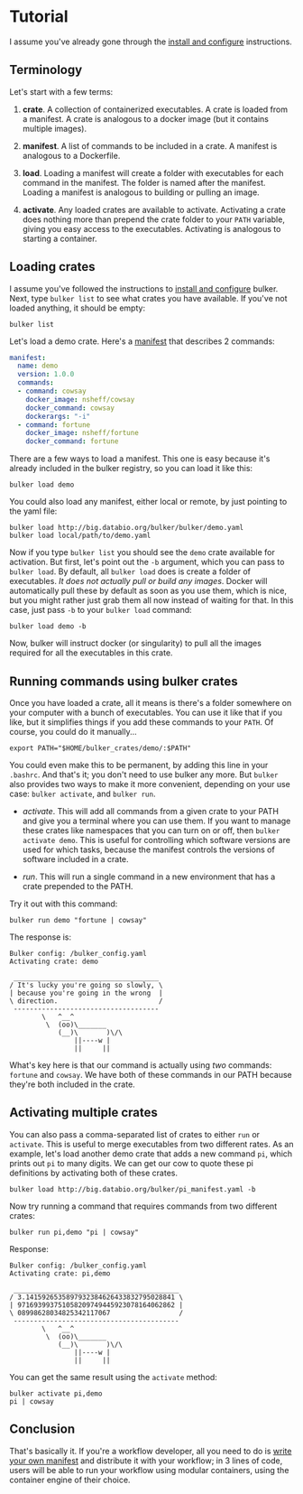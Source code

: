 # Tutorial

I assume you've already gone through the [install and configure](install.md) instructions.

## Terminology

Let's start with a few terms:

1. **crate**. A collection of containerized executables. A crate is loaded from a manifest. A crate is analogous to a docker image (but it contains multiple images).

2. **manifest**. A list of commands to be included in a crate. A manifest is analogous to a Dockerfile.

3. **load**. Loading a manifest will create a folder with executables for each command in the manifest. The folder is named after the manifest. Loading a manifest is analogous to building or pulling an image.

4. **activate**. Any loaded crates are available to activate. Activating a crate does nothing more than prepend the crate folder to your `PATH` variable, giving you easy access to the executables. Activating is analogous to starting a container.


## Loading crates

I assume you've followed the instructions to [install and configure](install.md) bulker. Next, type `bulker list` to see what crates you have available. If you've not loaded anything, it should be empty:

```
bulker list
```

Let's load a demo crate. Here's a [manifest](http://big.databio.org/bulker/bulker/demo.yaml) that describes 2 commands:

```yaml
manifest:
  name: demo
  version: 1.0.0
  commands:
  - command: cowsay
    docker_image: nsheff/cowsay
    docker_command: cowsay
    dockerargs: "-i"
  - command: fortune
    docker_image: nsheff/fortune
    docker_command: fortune
```

There are a few ways to load a manifest. This one is easy because it's already included in the bulker registry, so you can load it like this: 

```console
bulker load demo
```

You could also load any manifest, either local or remote, by just pointing to the yaml file:

```console
bulker load http://big.databio.org/bulker/bulker/demo.yaml
bulker load local/path/to/demo.yaml
```

Now if you type `bulker list` you should see the `demo` crate available for activation. But first, let's point out the `-b` argument, which you can pass to `bulker load`. By default, all `bulker load` does is create a folder of executables. *It does not actually pull or build any images*. Docker will automatically pull these by default as soon as you use them, which is nice, but you might rather just grab them all now instead of waiting for that. In this case, just pass `-b` to your `bulker load` command:

```console
bulker load demo -b
```

Now, bulker will instruct docker (or singularity) to pull all the images required for all the executables in this crate.


## Running commands using bulker crates

Once you have loaded a crate, all it means is there's a folder somewhere on your computer with a bunch of executables. You can use it like that if you like, but it simplifies things if you add these commands to your `PATH`.  Of course, you could do it manually...

```console
export PATH="$HOME/bulker_crates/demo/:$PATH"
```

You could even make this to be permanent, by adding this line in your `.bashrc`. And that's it; you don't need to use bulker any more. But `bulker` also provides two ways to make it more convenient, depending on your use case: `bulker activate`, and `bulker run`.

- *activate*. This will add all commands from a given crate to your PATH and give you a terminal where you can use them.  If you want to manage these crates like namespaces that you can turn on or off, then `bulker activate demo`. This is useful for controlling which software versions are used for which tasks, because the manifest controls the versions of software included in a crate.

- *run*. This will run a single command in a new environment that has a crate prepended to the PATH.

Try it out with this command:

```
bulker run demo "fortune | cowsay"
```

The response is:
```
Bulker config: /bulker_config.yaml
Activating crate: demo

 ____________________________________
/ It's lucky you're going so slowly, \
| because you're going in the wrong  |
\ direction.                         /
 ------------------------------------
        \   ^__^
         \  (oo)\_______
            (__)\       )\/\
                ||----w |
                ||     ||
```

What's key here is that our command is actually using *two* commands: `fortune` and `cowsay`. We have both of these commands in our PATH because they're both included in the crate.

## Activating multiple crates

You can also pass a comma-separated list of crates to either `run` or `activate`. This is useful to merge executables from two different rates. As an example, let's load another demo crate that adds a new command `pi`, which prints out `pi` to many digits. We can get our cow to quote these pi definitions by activating both of these crates.

```console
bulker load http://big.databio.org/bulker/pi_manifest.yaml -b
```

Now try running a command that requires commands from two different crates:

```
bulker run pi,demo "pi | cowsay"
```

Response:
```
Bulker config: /bulker_config.yaml
Activating crate: pi,demo

 _________________________________________
/ 3.1415926535897932384626433832795028841 \
| 971693993751058209749445923078164062862 |
\ 08998628034825342117067                 /
 -----------------------------------------
        \   ^__^
         \  (oo)\_______
            (__)\       )\/\
                ||----w |
                ||     ||
```

You can get the same result using the `activate` method:

```
bulker activate pi,demo
pi | cowsay
```

## Conclusion

That's basically it. If you're a workflow developer, all you need to do is [write your own manifest](manifest.md) and distribute it with your workflow; in 3 lines of code, users will be able to run your workflow using modular containers, using the container engine of their choice.

